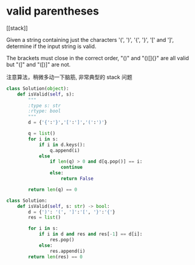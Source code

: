 # valid parentheses

[[stack]]

Given a string containing just the characters '(', ')', '{', '}', '[' and ']', determine if the input string is valid.

The brackets must close in the correct order, "()" and "()[]{}" are all valid but "(]" and "([)]" are not.

注意算法，稍微多动一下脑筋, 非常典型的 stack 问题

```python
class Solution(object):
    def isValid(self, s):
        """
        :type s: str
        :rtype: bool
        """
        d = {'{':'}','[':']','(':')'}

        q = list()
        for i in s:
            if i in d.keys():
                q.append(i)
            else
                if len(q) > 0 and d[q.pop()] == i:
                    continue
                else:
                    return False

        return len(q) == 0
```

```python
class Solution:
    def isValid(self, s: str) -> bool:
        d = {')': '(', ']':'[', '}':'{'}
        res = list()

        for i in s:
            if i in d and res and res[-1] == d[i]:
                res.pop()
            else:
                res.append(i)
        return len(res) == 0
```
